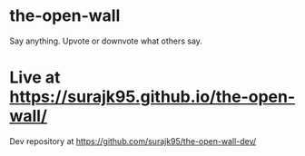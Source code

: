 # the-open-wall
Say anything. Upvote or downvote what others say. 
# Live at https://surajk95.github.io/the-open-wall/

Dev repository at https://github.com/surajk95/the-open-wall-dev/
